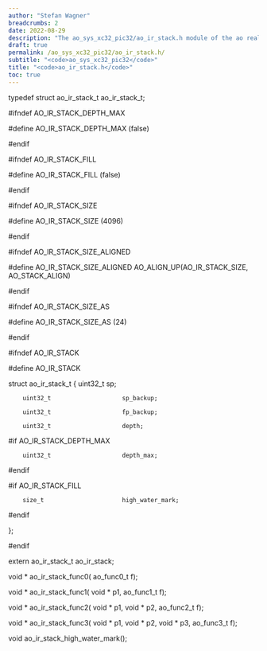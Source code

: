 ```yaml
---
author: "Stefan Wagner"
breadcrumbs: 2
date: 2022-08-29
description: "The ao_sys_xc32_pic32/ao_ir_stack.h module of the ao real-time operating system."
draft: true
permalink: /ao_sys_xc32_pic32/ao_ir_stack.h/ 
subtitle: "<code>ao_sys_xc32_pic32</code>"
title: "<code>ao_ir_stack.h</code>"
toc: true
---
```


typedef struct  ao_ir_stack_t       ao_ir_stack_t;

#ifndef AO_IR_STACK_DEPTH_MAX

#define AO_IR_STACK_DEPTH_MAX       (false)

#endif

#ifndef AO_IR_STACK_FILL

#define AO_IR_STACK_FILL            (false)

#endif

#ifndef AO_IR_STACK_SIZE

#define AO_IR_STACK_SIZE            (4096)

#endif

#ifndef AO_IR_STACK_SIZE_ALIGNED

#define AO_IR_STACK_SIZE_ALIGNED    AO_ALIGN_UP(AO_IR_STACK_SIZE, AO_STACK_ALIGN)

#endif

#ifndef AO_IR_STACK_SIZE_AS

#define AO_IR_STACK_SIZE_AS         (24)

#endif

#ifndef AO_IR_STACK

#define AO_IR_STACK

struct  ao_ir_stack_t
{
        uint32_t                    sp;

        uint32_t                    sp_backup;

        uint32_t                    fp_backup;

        uint32_t                    depth;

#if     AO_IR_STACK_DEPTH_MAX

        uint32_t                    depth_max;

#endif

#if     AO_IR_STACK_FILL

        size_t                      high_water_mark;

#endif

};

#endif

extern  ao_ir_stack_t               ao_ir_stack;

void *  ao_ir_stack_func0(                                           ao_func0_t f);

void *  ao_ir_stack_func1(          void * p1,                       ao_func1_t f);

void *  ao_ir_stack_func2(          void * p1, void * p2,            ao_func2_t f);

void *  ao_ir_stack_func3(          void * p1, void * p2, void * p3, ao_func3_t f);

void    ao_ir_stack_high_water_mark();

